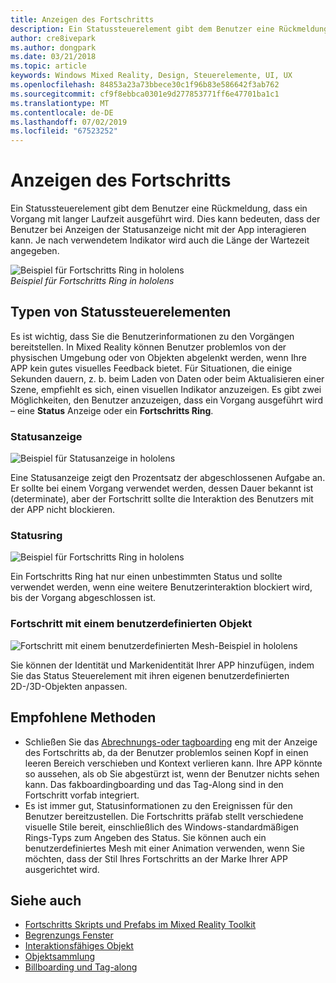 ```yaml
---
title: Anzeigen des Fortschritts
description: Ein Statussteuerelement gibt dem Benutzer eine Rückmeldung, dass ein Vorgang mit langer Laufzeit ausgeführt wird.
author: cre8ivepark
ms.author: dongpark
ms.date: 03/21/2018
ms.topic: article
keywords: Windows Mixed Reality, Design, Steuerelemente, UI, UX
ms.openlocfilehash: 84853a23a73bbece30c1f96b83e586642f3ab762
ms.sourcegitcommit: cf9f8ebbca0301e9d277853771ff6e47701ba1c1
ms.translationtype: MT
ms.contentlocale: de-DE
ms.lasthandoff: 07/02/2019
ms.locfileid: "67523252"
---
```

# <a name="displaying-progress"></a>Anzeigen des Fortschritts

Ein Statussteuerelement gibt dem Benutzer eine Rückmeldung, dass ein Vorgang mit langer Laufzeit ausgeführt wird. Dies kann bedeuten, dass der Benutzer bei Anzeigen der Statusanzeige nicht mit der App interagieren kann. Je nach verwendetem Indikator wird auch die Länge der Wartezeit angegeben.

![Beispiel für Fortschritts Ring in hololens](images/HoloLens2_Loader.gif)<br>
*Beispiel für Fortschritts Ring in hololens*

## <a name="types-of-progress"></a>Typen von Statussteuerelementen

Es ist wichtig, dass Sie die Benutzerinformationen zu den Vorgängen bereitstellen. In Mixed Reality können Benutzer problemlos von der physischen Umgebung oder von Objekten abgelenkt werden, wenn Ihre APP kein gutes visuelles Feedback bietet. Für Situationen, die einige Sekunden dauern, z. b. beim Laden von Daten oder beim Aktualisieren einer Szene, empfiehlt es sich, einen visuellen Indikator anzuzeigen. Es gibt zwei Möglichkeiten, den Benutzer anzuzeigen, dass ein Vorgang ausgeführt wird – eine **Status** Anzeige oder ein **Fortschritts Ring**.

### <a name="progress-bar"></a>Statusanzeige

![Beispiel für Statusanzeige in hololens](images/640px-progressbar.jpg)

Eine Statusanzeige zeigt den Prozentsatz der abgeschlossenen Aufgabe an. Er sollte bei einem Vorgang verwendet werden, dessen Dauer bekannt ist (determinate), aber der Fortschritt sollte die Interaktion des Benutzers mit der APP nicht blockieren.

### <a name="progress-ring"></a>Statusring

![Beispiel für Fortschritts Ring in hololens](images/640px-progressring.jpg)

Ein Fortschritts Ring hat nur einen unbestimmten Status und sollte verwendet werden, wenn eine weitere Benutzerinteraktion blockiert wird, bis der Vorgang abgeschlossen ist.

### <a name="progress-with-a-custom-object"></a>Fortschritt mit einem benutzerdefinierten Objekt

![Fortschritt mit einem benutzerdefinierten Mesh-Beispiel in hololens](images/640px-progresscustom.jpg)

Sie können der Identität und Markenidentität Ihrer APP hinzufügen, indem Sie das Status Steuerelement mit ihren eigenen benutzerdefinierten 2D-/3D-Objekten anpassen.

## <a name="best-practices"></a>Empfohlene Methoden
* Schließen Sie das [Abrechnungs-oder tagboarding](billboarding-and-tag-along.md) eng mit der Anzeige des Fortschritts ab, da der Benutzer problemlos seinen Kopf in einen leeren Bereich verschieben und Kontext verlieren kann. Ihre APP könnte so aussehen, als ob Sie abgestürzt ist, wenn der Benutzer nichts sehen kann. Das fakboardingboarding und das Tag-Along sind in den Fortschritt vorfab integriert.
* Es ist immer gut, Statusinformationen zu den Ereignissen für den Benutzer bereitzustellen. Die Fortschritts präfab stellt verschiedene visuelle Stile bereit, einschließlich des Windows-standardmäßigen Rings-Typs zum Angeben des Status. Sie können auch ein benutzerdefiniertes Mesh mit einer Animation verwenden, wenn Sie möchten, dass der Stil Ihres Fortschritts an der Marke Ihrer APP ausgerichtet wird.

## <a name="see-also"></a>Siehe auch
* [Fortschritts Skripts und Prefabs im Mixed Reality Toolkit](https://github.com/microsoft/MixedRealityToolkit-Unity/tree/mrtk_development/Assets/MixedRealityToolkit.SDK/Features/UX/Prefabs/Loader)
* [Begrenzungs Fenster](app-bar-and-bounding-box.md)
* [Interaktionsfähiges Objekt](interactable-object.md)
* [Objektsammlung](object-collection.md)
* [Billboarding und Tag-along](billboarding-and-tag-along.md)
